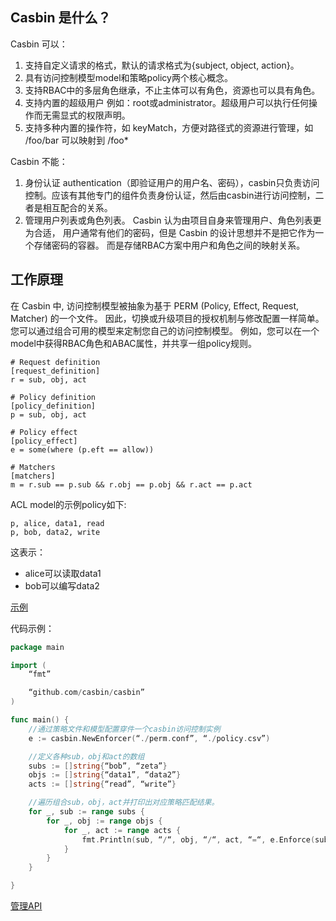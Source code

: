 ## Casbin 是什么？
Casbin 可以：

1) 支持自定义请求的格式，默认的请求格式为{subject, object, action}。
2) 具有访问控制模型model和策略policy两个核心概念。
3) 支持RBAC中的多层角色继承，不止主体可以有角色，资源也可以具有角色。
4) 支持内置的超级用户 例如：root或administrator。超级用户可以执行任何操作而无需显式的权限声明。
5) 支持多种内置的操作符，如 keyMatch，方便对路径式的资源进行管理，如 /foo/bar 可以映射到 /foo*


Casbin 不能：

1) 身份认证 authentication（即验证用户的用户名、密码），casbin只负责访问控制。应该有其他专门的组件负责身份认证，然后由casbin进行访问控制，二者是相互配合的关系。
2) 管理用户列表或角色列表。 Casbin 认为由项目自身来管理用户、角色列表更为合适， 用户通常有他们的密码，但是 Casbin 的设计思想并不是把它作为一个存储密码的容器。 而是存储RBAC方案中用户和角色之间的映射关系。

## 工作原理

在 Casbin 中, 访问控制模型被抽象为基于 PERM (Policy, Effect, Request, Matcher) 的一个文件。 因此，切换或升级项目的授权机制与修改配置一样简单。 您可以通过组合可用的模型来定制您自己的访问控制模型。 例如，您可以在一个model中获得RBAC角色和ABAC属性，并共享一组policy规则。

```
# Request definition
[request_definition]
r = sub, obj, act

# Policy definition
[policy_definition]
p = sub, obj, act

# Policy effect
[policy_effect]
e = some(where (p.eft == allow))

# Matchers
[matchers]
m = r.sub == p.sub && r.obj == p.obj && r.act == p.act
```
ACL model的示例policy如下:
```
p, alice, data1, read
p, bob, data2, write
```
这表示：

- alice可以读取data1
- bob可以编写data2

[示例](https://casbin.org/docs/zh-CN/supported-models)

代码示例：
```go
package main

import (
    “fmt”

    “github.com/casbin/casbin”
)

func main() {
    //通过策略文件和模型配置穿件一个casbin访问控制实例
    e := casbin.NewEnforcer(“./perm.conf”, “./policy.csv”)

    //定义各种sub，obj和act的数组
    subs := []string{“bob”, “zeta”}
    objs := []string{“data1”, “data2”}
    acts := []string{“read”, “write”}

    //遍历组合sub，obj，act并打印出对应策略匹配结果。
    for _, sub := range subs {
        for _, obj := range objs {
            for _, act := range acts {
                fmt.Println(sub, “/“, obj, “/“, act, “=“, e.Enforce(sub, obj, act))
            }
        }
    }

}
```
[管理API](https://casbin.org/docs/zh-CN/management-api)